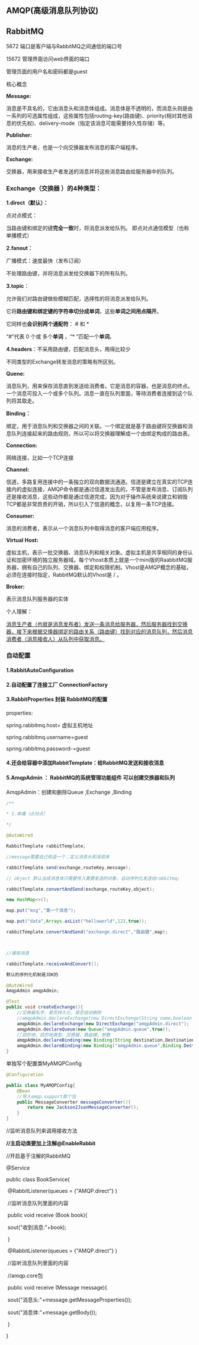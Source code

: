 ## AMQP(高级消息队列协议)

## RabbitMQ

5672		  端口是客户端与RabbitMQ之间通信的端口号

15672		管理界面访问web界面的端口

管理页面的用户名和密码都是guest

核心概念

**Message:** 

消息是不具名的，它由消息头和消息体组成。消息体是不透明的，而消息头则是由一系列的可选属性组成，这些属性包括routing-key(路由键)、priority(相对其他消息的优先权)、delivery-mode（指定该消息可能需要持久性存储）等。

**Publisher:**

消息的生产者，也是一个向交换器发布消息的客户端程序。

**Exchange:**

交换器，用来接收生产者发送的消息并将这些消息路由给服务器中的队列。

### Exchange（交换器 ）的4种类型：

**1.direct（默认）：**

点对点模式：

当路由键和绑定的键**完全一致**时，将消息派发给队列。 即点对点通信模型（也称单播模式）

**2.fanout：**

广播模式：速度最快（发布订阅）

不处理路由键，并将消息派发给交换器下的所有队列。

**3.topic**：

允许我们对路由键做些模糊匹配，选择性的将消息派发给队列。

它将**路由键和绑定键的字符串切分成单词**，这些**单词之间用点隔开**。

它同样也**会识别两个通配符**： # 和 *

“#”代表 0 个或 多个**单词** ，“* ”匹配一个**单词**。

**4.headers**：不采用路由键，匹配消息头，用得比较少

不同类型的Exchange转发消息的策略有所区别。



**Quene:**

消息队列，用来保存消息直到发送给消费者。它是消息的容器，也是消息的终点。一个消息可投入一个或多个队列。消息一直在队列里面，等待消费者连接到这个队列将其取走。

**Binding：**

绑定，用于消息队列和交换器之间的关联。一个绑定就是基于路由键将交换器和消息队列连接起来的路由规则，所以可以将交换器理解成一个由绑定构成的路由表。

**Connection:**

网络连接，比如一个TCP连接

**Channel:**

信道，多路复用连接中的一条独立的双向数据流通道。信道是建立在真实的TCP连接内的虚拟连接，AMQP命令都是通过信道发出去的，不管是发布消息、订阅队列还是接收消息，这些动作都是通过信道完成，因为对于操作系统来说建立和销毁TCP都是非常昂贵的开销，所以引入了信道的概念，以复用一条TCP连接。

**Consumer:**

消息的消费者，表示从一个消息队列中取得消息的客户端应用程序。

**Virtual** **Host:**

虚拟主机，表示一批交换器、消息队列和相关对象。虚拟主机是共享相同的身份认证和加密环境的独立服务器域。每个Vhost本质上就是一个mini版的RaabbitMQ服务器，拥有自己的队列、交换器、绑定和权限机制。Vhost是AMQP概念的基础，必须在连接时指定，RabbitMQ默认的Vhost是 / 。

**Broker:**

表示消息队列服务器的实体



个人理解：

<u>消息生产者（也就是消息发布者）发送一条消息给服务器，然后服务器找到交换器，接下来根据交换器绑定的路由关系（路由键）找到对应的消息队列，然后消息消费者（消息接收人）从队列中获取消息。</u>



### 自动配置

#### 1.RabbitAutoConfiguration

#### 2.自动配置了连接工厂 ConnectionFactory

#### 3.RabbitProperties 封装 RabbitMQ的配置

properties:

spring.rabbitmq.host= 虚拟主机地址

spring.rabbitmq.username=guest

spring.rabbitmq.password-=guest

#### 4.还会给容器中添加RabbitTemplate：给RabbitMQ发送和接收消息

#### 5.AmqpAdmin ： RabbitMQ的**系统管理功能组件** 可以创建交换器和队列

AmqpAdmin：创建和删除Queue ,Exchange ,Binding



```java
/**

* 1.单播（点对点）

*/

@AutoWired

RabbitTemplate rabbitTemplate;

//message需要自己构造一个；定义消息头和消息体

rabbitTemplate.send(exchange,routeKey,message);

// object 默认当成消息体只需要传入需要发送的对象，自动序列化发送给rabbitmq;

rabbitTemplate.convertAndSend(exchange,routeKey,object);

new HashMap<>();

map.put("msg","第一个消息");

map.put("data",Arrays.asList("helloworld",123,true));

rabbitTemplate.convertAndSend("exchange.direct","路由键",map);



//接收消息

rabbitTemplate.receiveAndConvert();

默认的序列化机制是JDK的

@AutoWired
AmqpAdmin amqpAdmin;

@Test
public void createExchange(){
    //交换器名字，是否持久化，是否自动删除
    //amqpAdmin.declareExchange(new DirectExchange(String name,boolean durable,boolean autoDelete));
    amqpAdmin.declareExchange(new DirectExchange("amqpAdmin.direct");
    amqpAdmin.declareQueue(new Queue("amqpAdmin.queue",true));
	//目的地，目的地类型，交换器，路由键，参数
	amqpAdmin.declareBinding(new Binding(String destination,DestinationType destinationType, String exchange,String routeKey,Map<String,Object> arguments));
	amqpAdmin.declareBinding(new Binding("amqpAdmin.queue",Binding.DestinationType.QUEUE,"amqpAdmin.direct","amqpAdmin.queue",null));
}
```



单独写个配置类MyAMQPConfig

```java
@Configuration

public class MyAMQPConfig{
    @Bean
    //导入amqp.support那个包
    public MessageConverter messageConverter(){
        return new Jackson2JsonMessageConverter();
    }
}
```

//监听消息队列来调用接收方法

**//主启动类要加上注解@EnableRabbit**

//开启基于注解的RabbitMQ

@Service

public class BookService{

​	@RabbitListener(queues = {"AMQP.direct"} )

​	//监听消息队列里面的内容

​	public void receive (Book book){

​		sout("收到消息:"+book);

​	}



​	@RabbitListener(queues = {"AMQP.direct"} )

​	//监听消息队列里面的内容

​	//amqp.core包

​	public void receive (Message message){

​		sout("消息头:"+message.getMessageProperties());

​		sout("消息体:"+message.getBody());

​	}

}